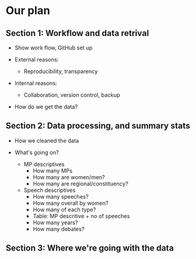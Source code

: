 # Our plan 

## Section 1: Workflow and data retrival

* Show work flow, GitHub set up 
* External reasons: 
  *  Reproducibility, transparency
* Internal reasons: 
  * Collaboration, version control, backup


* How do we get the data? 


## Section 2: Data processing, and summary stats 

* How we cleaned the data 

* What's going on? 
  * MP descriptives 
    * How many MPs 
    * How many are women/men? 
    * How many are regional/constituency?
  * Speech descriptives 
    * How many speeches? 
    * How many overall by women? 
    * How many of each type? 
    * Table: MP descritive + no of speeches 
    * How many years?
    * How many debates?


## Section 3: Where we're going with the data 
